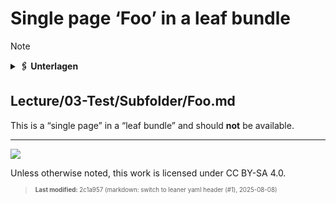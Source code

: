 # Single page ‘Foo’ in a leaf bundle

> [!NOTE]
>
> <details>
>
> <summary><strong>🖇 Unterlagen</strong></summary>
>
> - [NN1-Das_Perzeptron.pdf](files/NN1-Das_Perzeptron.pdf)
> - [Annotierte Folien:
>   LR-Parser1](https://github.com/Compiler-CampusMinden/AnnotatedSlides/blob/master/lr-parser1.ann.ma.pdf)
> - [Annotierte Folien: LR-Parser1
>   (RAW)](https://raw.githubusercontent.com/Compiler-CampusMinden/AnnotatedSlides/master/lr-parser1.ann.ma.pdf)
>
> </details>

## Lecture/03-Test/Subfolder/Foo.md

This is a “single page” in a “leaf bundle” and should **not** be
available.

------------------------------------------------------------------------

<img src="https://licensebuttons.net/l/by-sa/4.0/88x31.png">

Unless otherwise noted, this work is licensed under CC BY-SA 4.0.

<blockquote><p><sup><sub><strong>Last modified:</strong> 2c1a957 (markdown: switch to leaner yaml header (#1), 2025-08-08)<br></sub></sup></p></blockquote>
